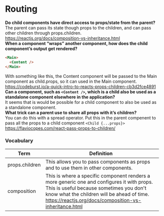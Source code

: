 # Routing 
__Do child components have direct access to props/state from the parent?__   
The parent can pass its state though props to the children, and can pass other children through props.children.  
https://reactjs.org/docs/composition-vs-inheritance.html  
__When a component “wraps” another component, how does the child component’s output get rendered?__
```html
<Main>
  <Content />
</Main>
```
With something like this, the Content component will be passed to the Main component as child.props, so it can used in the Main component.  
https://codeburst.io/a-quick-intro-to-reacts-props-children-cb3d2fce4891  
__Can a component, such as `<Content />`, which is a child also be used as a standalone component elsewhere in the application?__   
It seems that is would be possible for a child component to also be used as a standalone component.  
__What trick can a parent use to share all props with it’s children?__   
You can do this with a spread operator. Put this in the parent compenent to pass all the props to a child component `<Child {...props}>`  
https://flaviocopes.com/react-pass-props-to-children/  


### Vocabulary
| Term | Definition |  
|---|---|
| props.children | This allows you to pass components as props and to use them in other components.  |  
| composition | This is where a specific component renders a more generic one and configures it with props. This is useful because sometimes you don't know what the children will be ahead of time.  https://reactjs.org/docs/composition-vs-inheritance.html |  
